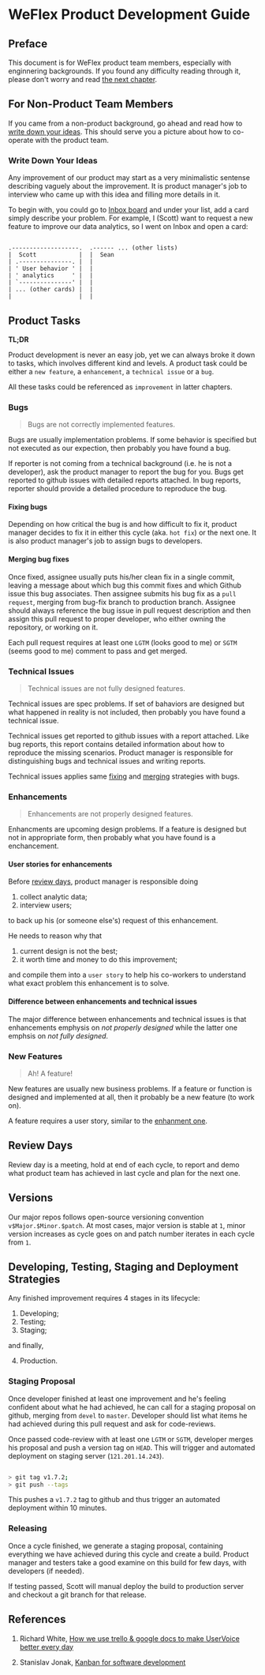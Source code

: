 WeFlex Product Development Guide
====


Preface
----

This document is for WeFlex product team members, especially with enginnering
backgrounds. If you found any difficulty reading through it, please don't worry
and read [the next chapter](#for-non-product-team-members).


For Non-Product Team Members
----

If you came from a non-product background, go ahead and read how to
[write down your ideas](#write-dow-your-ideas). This should serve you a
picture about how to co-operate with the product team.

### Write Down Your Ideas

Any improvement of our product may start as a very minimalistic sentense
describing vaguely about the improvement. It is product manager's job to
interview who came up with this idea and filling more details in it.

To begin with, you could go to
[Inbox board](https://trello.com/b/Z7EqW3eV/inbox) and under your list, add a
card simply describe your problem. For example, I (Scott) want to request a new
feature to improve our data analytics, so I went on Inbox and open a card:

```

.-------------------.  .------ ... (other lists)
|  Scott            |  |  Sean
| .---------------. |  |
| ' User behavior ' |  |
| ' analytics     ' |  |
| `---------------' |  |
| ... (other cards) |  |
|                   |  |

```



Product Tasks
----

**TL;DR**

Product development is never an easy job, yet we can always broke it down to
tasks, which involves different kind and levels. A product task could be either
a `new feature`, a `enhancement`, a `technical issue` or a `bug`.

All these tasks could be referenced as `improvement` in latter chapters.

### Bugs

> Bugs are not correctly implemented features.

Bugs are usually implementation problems. If some behavior is specified but not
executed as our expection, then probably you have found a bug.

If reporter is not coming from a technical background (i.e. he is not a
developer), ask the product manager to report the bug for you. Bugs get
reported to github issues with detailed reports attached. In bug reports,
reporter should provide a detailed procedure to reproduce the bug.

#### Fixing bugs

Depending on how critical the bug is and how difficult to fix it, product
manager decides to fix it in either this cycle (aka. `hot fix`) or the next
one. It is also product manager's job to assign bugs to developers.

#### Merging bug fixes

Once fixed, assignee usually puts his/her clean fix in a single commit, leaving
a message about which bug this commit fixes and which Github issue this bug
associates. Then assignee submits his bug fix as a `pull request`, merging from
bug-fix branch to production branch. Assignee should always reference the bug
issue in pull request description and then assign this pull request to proper
developer, who either owning the repository, or working on it.

Each pull request requires at least one `LGTM` (looks good to me) or `SGTM`
(seems good to me) comment to pass and get merged.


### Technical Issues

> Technical issues are not fully designed features.

Technical issues are spec problems. If set of bahaviors are designed but what
happened in reality is not included, then probably you have found a technical
issue.

Technical issues get reported to github issues with a report attached. Like bug
reports, this report contains detailed information about how to reproduce the
missing scenarios. Product manager is responsible for distinguishing bugs and
technical issues and writing reports.

Technical issues applies same [fixing](#fixing-bugs) and
[merging](#merging-bug-fixes) strategies with bugs.


### Enhancements

> Enhancements are not properly designed features.

Enhancments are upcoming design problems. If a feature is designed but not in
appropriate form, then probably what you have found is a enchancement.

#### User stories for enhancements

Before [review days](#review-days), product manager is responsible doing

1. collect analytic data;
2. interview users;

to back up his (or someone else's) request of this enhancement.

He needs to reason why that

1. current design is not the best;
2. it worth time and money to do this improvement;

and compile them into a `user story` to help his co-workers to understand what
exact problem this enhancement is to solve.


#### Difference between enhancements and technical issues

The major difference between enhancements and technical issues is that
enhancements emphysis on _not properly designed_ while the latter one emphsis on
_not fully designed_.


### New Features

> Ah! A feature!

New features are usually new business problems. If a feature or function is
designed and implemented at all, then it probably be a new feature (to work on).

A feature requires a user story, similar to the
[enhanment one](#user-stories-for-enhancements).



Review Days
----

Review day is a meeting, hold at end of each cycle, to report and demo what
product team has achieved in last cycle and plan for the next one.


Versions
----

Our major repos follows open-source versioning convention
`v$Major.$Minor.$patch`. At most cases, major version is stable at `1`, minor
version increases as cycle goes on and patch number iterates in each cycle from
`1`.


Developing, Testing, Staging and Deployment Strategies
----

Any finished improvement requires 4 stages in its lifecycle:

1. Developing;
2. Testing;
3. Staging;

and finally,

4. Production.

### Staging Proposal

Once developer finished at least one improvement and he's feeling confident
about what he had achieved, he can call for a staging proposal on github,
merging from `devel` to `master`. Developer should list what items he had
achieved during this pull request and ask for code-reviews.

Once passed code-review with at least one `LGTM` or `SGTM`, developer merges his
proposal and push a version tag on `HEAD`. This will trigger and automated
deployment on staging server (`121.201.14.243`).

````bash

> git tag v1.7.2;
> git push --tags

````

This pushes a `v1.7.2` tag to github and thus trigger an automated deployment
within 10 minutes.


### Releasing

Once a cycle finished, we generate a staging proposal, containing everything we
have achieved during this cycle and create a build. Product manager and testers
take a good examine on this build for few days, with developers (if needed).

If testing passed, Scott will manual deploy the build to production server and
checkout a git branch for that release.


References
----

1. Richard White,
   [How we use trello & google docs to make UserVoice better every day](http://community.uservoice.com/blog/trello-google-docs-product-management/)

2. Stanislav Jonak,
   [Kanban for software development](http://wiretech.org/about-cloud/11-kanban-for-software-development)
